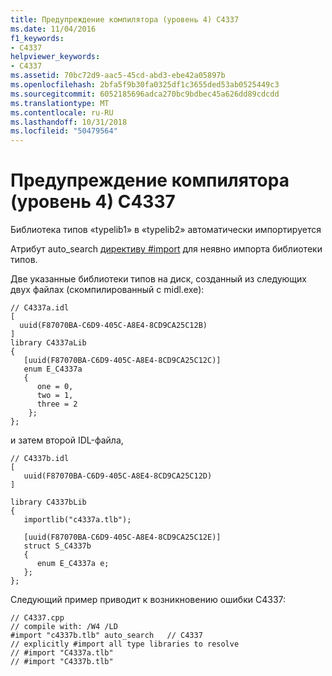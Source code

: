 ```yaml
---
title: Предупреждение компилятора (уровень 4) C4337
ms.date: 11/04/2016
f1_keywords:
- C4337
helpviewer_keywords:
- C4337
ms.assetid: 70bc72d9-aac5-45cd-abd3-ebe42a05897b
ms.openlocfilehash: 2bfa5f9b30fa0325df1c3655ded53ab0525449c3
ms.sourcegitcommit: 6052185696adca270bc9bdbec45a626dd89cdcdd
ms.translationtype: MT
ms.contentlocale: ru-RU
ms.lasthandoff: 10/31/2018
ms.locfileid: "50479564"
---
```

# <a name="compiler-warning-level-4-c4337"></a>Предупреждение компилятора (уровень 4) C4337

Библиотека типов «typelib1» в «typelib2» автоматически импортируется

Атрибут auto_search [директиву #import](../../preprocessor/hash-import-directive-cpp.md) для неявно импорта библиотеки типов.

Две указанные библиотеки типов на диск, созданный из следующих двух файлах (скомпилированный с midl.exe):

```
// C4337a.idl
[
  uuid(F87070BA-C6D9-405C-A8E4-8CD9CA25C12B)
]
library C4337aLib
{
   [uuid(F87070BA-C6D9-405C-A8E4-8CD9CA25C12C)]
   enum E_C4337a
   {
      one = 0,
      two = 1,
      three = 2
    };
};
```

и затем второй IDL-файла,

```
// C4337b.idl
[
   uuid(F87070BA-C6D9-405C-A8E4-8CD9CA25C12D)
]

library C4337bLib
{
   importlib("c4337a.tlb");

   [uuid(F87070BA-C6D9-405C-A8E4-8CD9CA25C12E)]
   struct S_C4337b
   {
      enum E_C4337a e;
   };
};
```

Следующий пример приводит к возникновению ошибки C4337:

```
// C4337.cpp
// compile with: /W4 /LD
#import "c4337b.tlb" auto_search   // C4337
// explicitly #import all type libraries to resolve
// #import "C4337a.tlb"
// #import "C4337b.tlb"
```